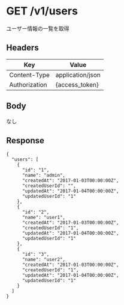 # GET  /v1/users

ユーザー情報の一覧を取得

## Headers

| Key           | Value            |
|---------------|------------------|
| Content-Type  | application/json |
| Authorization | {access_token}   |

## Body

なし

## Response

```
{
  "users": [
    {
      "id": "1",
      "name": "admin",
      "createdAt": "2017-01-03T00:00:00Z",
      "createdUserId": "",
      "updatedAt": "2017-01-04T00:00:00Z",
      "updatedUserId": "1"
    },
    {
      "id": "2",
      "name": "user1",
      "createdAt": "2017-01-03T00:00:00Z",
      "createdUserId": "1",
      "updatedAt": "2017-01-04T00:00:00Z",
      "updatedUserId": "1"
    },
    {
      "id": "3",
      "name": "user2",
      "createdAt": "2017-01-03T00:00:00Z",
      "createdUserId": "1",
      "updatedAt": "2017-01-04T00:00:00Z",
      "updatedUserId": "1"
    }
  ]
}
```